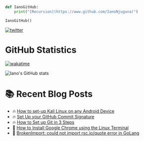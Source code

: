 ``` Python
def IanoGitHub:
    print("[Recursion](https://www.github.com/IanoNjuguna)")

IanoGitHub()
```

[![twitter](https://img.shields.io/twitter/follow/ianonjuguna?logo=twitter&style=social)](https://twitter.com/ianonjuguna)

# GitHub Statistics

[![wakatime](https://wakatime.com/badge/user/04d9ef08-6345-44d6-88a5-c4b7c8b0384e.svg)](https://wakatime.com/@04d9ef08-6345-44d6-88a5-c4b7c8b0384e?style=social)

![Iano's GitHub stats](https://github-readme-stats.vercel.app/api?username=IanoNjuguna&show_icons=true&count_private=true&theme=github_dark)

# :books: Recent Blog Posts

<!-- BLOGPOSTS:START -->
 - 🔥 [How to set-up Kali Linux on any Android Device](https://ianonjuguna.hashnode.dev/how-to-set-up-kali-linux-on-any-android-device)
 - 🔥 [Set Up your GitHub Commit Signature](https://ianonjuguna.hashnode.dev/set-up-your-github-commit-signature)
 - 🔥 [How to Set up Git in 3 Steps](https://ianonjuguna.hashnode.dev/how-to-set-up-git-in-3-steps)
 - 💫 [How to Install Google Chrome using the Linux Terminal](https://ianonjuguna.hashnode.dev/how-to-install-google-chrome-using-the-linux-terminal)
 - 🌮 [BrokenImport: could not import rsc.io/quote error in GoLang](https://ianonjuguna.hashnode.dev/could-not-import-rscioquote)
<!-- BLOGPOSTS:END -->
